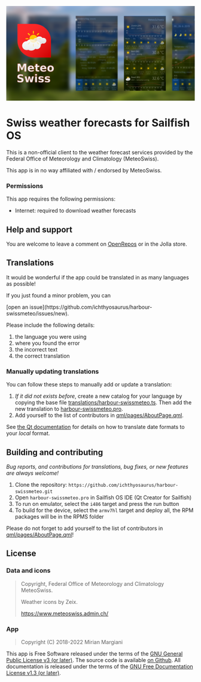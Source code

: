 <!--
SPDX-FileCopyrightText: 2022 Mirian Margiani
SPDX-License-Identifier: GFDL-1.3-or-later
-->

![Meteo app banner](icon-src/banner.png)

# Swiss weather forecasts for Sailfish OS

<!-- [![Translations](https://hosted.weblate.org/widgets/harbour-swissmeteo/-/translations/svg-badge.svg)](https://hosted.weblate.org/projects/harbour-swissmeteo/translations/) -->
<!-- [![Source code license](https://img.shields.io/badge/source_code-GPL--3.0--or--later-yellowdarkgreen)](https://github.com/ichthyosaurus/harbour-swissmeteo/tree/main/LICENSES) -->
<!-- [![REUSE status](https://api.reuse.software/badge/github.com/ichthyosaurus/harbour-swissmeteo)](https://api.reuse.software/info/github.com/ichthyosaurus/harbour-swissmeteo) -->
<!-- [![Development status](https://img.shields.io/badge/development-active-blue)](https://github.com/ichthyosaurus/harbour-swissmeteo) -->
<!-- [![Liberapay donations](https://img.shields.io/liberapay/receives/ichthyosaurus)](https://liberapay.com/ichthyosaurus) -->

This is a non-official client to the weather forecast services provided by the
Federal Office of Meteorology and Climatology (MeteoSwiss).

This app is in no way affiliated with / endorsed by MeteoSwiss.


### Permissions

This app requires the following permissions:

- Internet: required to download weather forecasts


## Help and support

You are welcome to leave a comment on
[OpenRepos](https://openrepos.net/content/ichthyosaurus/swiss-meteo) or
in the Jolla store.


## Translations

It would be wonderful if the app could be translated in as many languages as possible!

If you just found a minor problem, you can
<!--[leave a comment in the forum](https://forum.sailfishos.org/t/swissmeteo-support-and-feedback-thread/4566)
or--> [open an issue](https://github.com/ichthyosaurus/harbour-swissmeteo/issues/new).

Please include the following details:

1. the language you were using
2. where you found the error
3. the incorrect text
4. the correct translation

### Manually updating translations

You can follow these steps to manually add or update a translation:

1. *If it did not exists before*, create a new catalog for your language by copying the
   base file [translations/harbour-swissmeteo.ts](translations/harbour-swissmeteo.ts).
   Then add the new translation to [harbour-swissmeteo.pro](harbour-swissmeteo.pro).
2. Add yourself to the list of contributors in [qml/pages/AboutPage.qml](qml/pages/AboutPage.qml).

See [the Qt documentation](https://doc.qt.io/qt-5/qml-qtqml-date.html#details) for
details on how to translate date formats to your *local* format.

## Building and contributing

*Bug reports, and contributions for translations, bug fixes, or new features are always welcome!*

1. Clone the repository: `https://github.com/ichthyosaurus/harbour-swissmeteo.git`
2. Open `harbour-swissmeteo.pro` in Sailfish OS IDE (Qt Creator for Sailfish)
3. To run on emulator, select the `i486` target and press the run button
4. To build for the device, select the `armv7hl` target and deploy all,
   the RPM packages will be in the RPMS folder

Please do not forget to add yourself to the list of contributors in
[qml/pages/AboutPage.qml](qml/pages/AboutPage.qml)!


## License

### Data and icons

> Copyright, Federal Office of Meteorology and Climatology MeteoSwiss.
>
> Weather icons by Zeix.
>
> https://www.meteoswiss.admin.ch/

### App

> Copyright (C) 2018-2022  Mirian Margiani

This app is Free Software released under the terms of the
[GNU General Public License v3 (or later)](https://spdx.org/licenses/GPL-3.0-or-later.html).
The source code is available [on Github](https://github.com/ichthyosaurus/harbour-swissmeteo).
All documentation is released under the terms of the
[GNU Free Documentation License v1.3 (or later)](https://spdx.org/licenses/GFDL-1.3-or-later.html).

<!-- This project follows the [REUSE specification](https://api.reuse.software/info/github.com/ichthyosaurus/harbour-swissmeteo). -->
